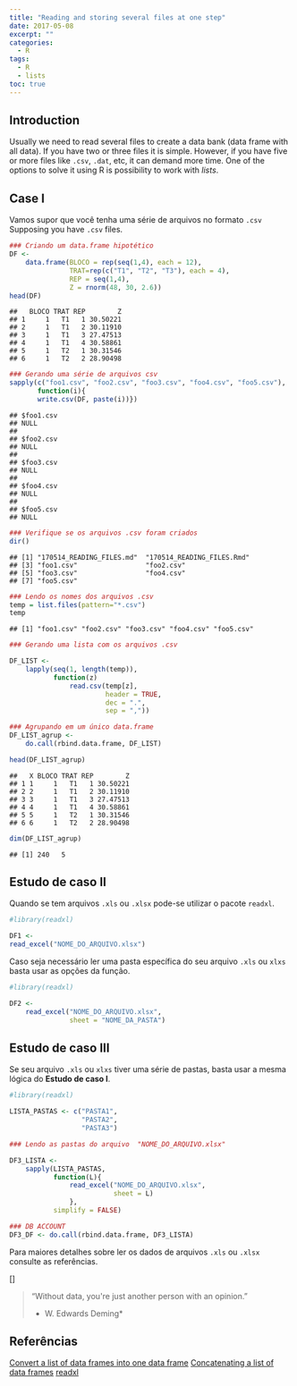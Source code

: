 ```yaml
---
title: "Reading and storing several files at one step"
date: 2017-05-08
excerpt: ""
categories:
  - R
tags:
  - R
  - lists
toc: true
---
```


## Introduction

Usually we need to read several files to create a data bank (data frame
with all data). If you have two or three files it is simple. However, if
you have five or more files like `.csv`, `.dat`, etc, it can demand more
time. One of the options to solve it using R is possibility to work with
*lists*. 

## Case I

Vamos supor que você tenha uma série de arquivos no formato `.csv`
Supposing you have `.csv` files.


```r
### Criando um data.frame hipotético
DF <-
    data.frame(BLOCO = rep(seq(1,4), each = 12),
               TRAT=rep(c("T1", "T2", "T3"), each = 4),
               REP = seq(1,4),
               Z = rnorm(48, 30, 2.6))
head(DF)
```

```
##   BLOCO TRAT REP        Z
## 1     1   T1   1 30.50221
## 2     1   T1   2 30.11910
## 3     1   T1   3 27.47513
## 4     1   T1   4 30.58861
## 5     1   T2   1 30.31546
## 6     1   T2   2 28.90498
```

```r
### Gerando uma série de arquivos csv
sapply(c("foo1.csv", "foo2.csv", "foo3.csv", "foo4.csv", "foo5.csv"),
       function(i){
       write.csv(DF, paste(i))})
```

```
## $foo1.csv
## NULL
## 
## $foo2.csv
## NULL
## 
## $foo3.csv
## NULL
## 
## $foo4.csv
## NULL
## 
## $foo5.csv
## NULL
```

```r
### Verifique se os arquivos .csv foram criados
dir()
```

```
## [1] "170514_READING_FILES.md"  "170514_READING_FILES.Rmd"
## [3] "foo1.csv"                 "foo2.csv"                
## [5] "foo3.csv"                 "foo4.csv"                
## [7] "foo5.csv"
```

```r
### Lendo os nomes dos arquivos .csv
temp = list.files(pattern="*.csv")
temp
```

```
## [1] "foo1.csv" "foo2.csv" "foo3.csv" "foo4.csv" "foo5.csv"
```

```r
### Gerando uma lista com os arquivos .csv

DF_LIST <-
    lapply(seq(1, length(temp)),
           function(z)
               read.csv(temp[z],
                        header = TRUE,
                        dec = ".",
                        sep = ","))

### Agrupando em um único data.frame
DF_LIST_agrup <-
    do.call(rbind.data.frame, DF_LIST)

head(DF_LIST_agrup)
```

```
##   X BLOCO TRAT REP        Z
## 1 1     1   T1   1 30.50221
## 2 2     1   T1   2 30.11910
## 3 3     1   T1   3 27.47513
## 4 4     1   T1   4 30.58861
## 5 5     1   T2   1 30.31546
## 6 6     1   T2   2 28.90498
```

```r
dim(DF_LIST_agrup)
```

```
## [1] 240   5
```

## Estudo de caso II 

Quando se tem arquivos `.xls` ou `.xlsx` pode-se utilizar o pacote
`readxl`.


```r
#library(readxl)

DF1 <- 
read_excel("NOME_DO_ARQUIVO.xlsx")
```
Caso seja necessário ler uma pasta específica do seu arquivo `.xls` ou
`xlxs` basta usar as opções da função.


```r
#library(readxl)

DF2 <-
    read_excel("NOME_DO_ARQUIVO.xlsx",
               sheet = "NOME_DA_PASTA")
```

## Estudo de caso III

Se seu arquivo `.xls` ou `xlxs` tiver uma série de pastas, basta usar a
mesma lógica do **Estudo de caso I**.


```r
#library(readxl)

LISTA_PASTAS <- c("PASTA1",
                  "PASTA2",
                  "PASTA3")

### Lendo as pastas do arquivo  "NOME_DO_ARQUIVO.xlsx"

DF3_LISTA <-
    sapply(LISTA_PASTAS,
           function(L){
               read_excel("NOME_DO_ARQUIVO.xlsx",
                          sheet = L)
               },
           simplify = FALSE)

### DB ACCOUNT
DF3_DF <- do.call(rbind.data.frame, DF3_LISTA)
```

Para maiores detalhes sobre ler os dados de arquivos `.xls` ou `.xlsx`
consulte as referências.

[]


>“Without data, you're just another person with an opinion.”
>* W. Edwards Deming*


## Referências

[Convert a list of data frames into one data frame](http://stackoverflow.com/questions/2851327/convert-a-list-of-data-frames-into-one-data-frame)
[Concatenating a list of data frames](https://www.r-bloggers.com/concatenating-a-list-of-data-frames/)
[readxl](http://readxl.tidyverse.org/)







